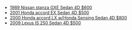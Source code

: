 - [1989 Nissan stanza GXE Sedan 4D $600](https://www.facebook.com/marketplace/item/2590158894661932/)
- [2001 Honda accord EX Sedan 4D $500](https://www.facebook.com/marketplace/item/720842197530752)
- [2000 Honda accord LX w/Honda Sensing Sedan 4D $800](https://www.facebook.com/marketplace/item/761684479715553)
- [2009 Lexus IS 250 Sedan 4D $500](https://www.facebook.com/marketplace/item/1138408891456625)
